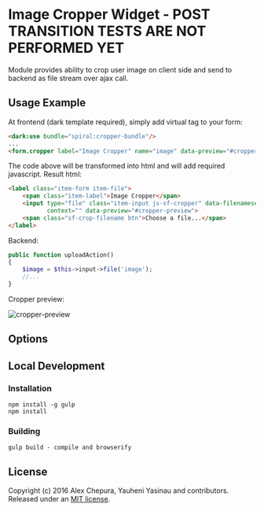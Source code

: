 # Image Cropper Widget - POST TRANSITION TESTS ARE NOT PERFORMED YET
Module provides ability to crop user image on client side and send to backend as file stream over ajax call.

## Usage Example

At frontend (dark template required), simply add virtual tag to your form:

```html
<dark:use bundle="spiral:cropper-bundle"/>
...
<form.cropper label="Image Cropper" name="image" data-preview="#cropper-preview"/>
```
The code above will be transformed into html and will add required javascript. Result html:

```html
<label class="item-form item-file">
    <span class="item-label">Image Cropper</span>
    <input type="file" class="item-input js-sf-cropper" data-filenameselector=".sf-crop-filename" data-name="image"
           context="" data-preview="#cropper-preview">
    <span class="sf-crop-filename btn">Choose a file...</span>
</label>
```

Backend:
```php
public function uploadAction()
{
    $image = $this->input->file('image');
    //...
}
```

Cropper preview:

![cropper-preview](https://cloud.githubusercontent.com/assets/12486924/12550729/ad25ddd8-c376-11e5-80c8-bfba0eba4251.jpg)


## Options

## Local Development

### Installation

    npm install -g gulp
    npm install

### Building

    gulp build - compile and browserify
    

## License

Copyright (c) 2016 Alex Chepura, Yauheni Yasinau and contributors. Released under an [MIT license](https://github.com/spiral-modules/image-cropper/blob/master/LICENSE).
